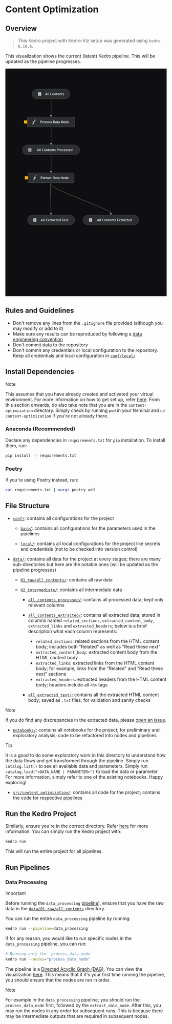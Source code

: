 # Content Optimization

## Overview <a id="kedro-pipeline"></a>

> This Kedro project with Kedro-Viz setup was generated using `kedro 0.19.6`.

This visualization shows the current (latest) Kedro pipeline. This will be updated as the pipeline progresses.

![kedro-pipeline](docs/images/kedro-pipeline.png "Kedro Pipeline")

## Rules and Guidelines

- Don't remove any lines from the `.gitignore` file provided (although you may modify or add to it)
- Make sure any results can be reproduced by following a [data engineering convention](https://docs.kedro.org/en/stable/faq/faq.html#what-is-data-engineering-convention)
- Don't commit data to the repository
- Don't commit any credentials or local configuration to the repository. Keep all credentials and local configuration in [`conf/local/`](conf/local)

## Install Dependencies

<a id="note"></a>

> [!NOTE]
> This assumes that you have already created and activated your virtual environment. For more information on how to get set up, refer [here](../README.md#installation). From this section onwards, do also take note that you are in the `content-optimization` directory. Simply check by running `pwd` in your terminal and `cd content-optimization` if you're not already there.

### Anaconda (Recommended)

Declare any dependencies in `requirements.txt` for `pip` installation. To install them, run:

```bash
pip install -r requirements.txt
```

### Poetry

If you're using Poetry instead, run:

```bash
cat requirements.txt | xargs poetry add
```

## File Structure

- [`conf/`](conf): contains all configurations for the project

    * [`base/`](conf/base): contains all configurations for the parameters used in the pipelines

    * [`local/`](conf/local): contains all local configurations for the project like secrets and credentials (not to be checked into version control)

- [`data/`](data): contains all data for the project at every stages; there are many sub-directories but here are the notable ones (will be updated as the pipeline progresses)

    * [`01_raw/all_contents/`](data/01_raw/all_contents): contains all raw data

    * [`02_intermediate/`](data/02_intermediate): contains all intermediate data

        * [`all_contents_processed/`](data/02_intermediate/all_contents_processed): contains all processed data; kept only relevant columns

        * [`all_contents_extracted/`](data/02_intermediate/all_contents_extracted): contains all extracted data; stored in columns named `related_sections`, `extracted_content_body`, `extracted_links` and `extracted_headers`; below is a brief description what each column represents:

            * `related_sections`: related sections from the HTML content body; includes both "Related" as well as "Read these next"
            * `extracted_content_body`: extracted content body from the HTML content body
            * `extracted_links`: extracted links from the HTML content body; for example, links from the "Related" and "Read these next" sections
            * `extracted_headers`: extracted headers from the HTML content body; headers include all `<h>` tags

        * [`all_extracted_text/`](data/02_intermediate/all_extracted_text): contains all the extracted HTML content body; saved as `.txt` files; for validation and sanity checks

> [!NOTE]
> If you do find any discrepancies in the extracted data, please [open an issue](https://github.com/Wilsven/healthhub-content-optimization/issues).

- [`notebooks/`](notebooks): contains all notebooks for the project; for preliminary and exploratory analysis; code to be refactored into nodes and pipelines

> [!TIP]
> It is a good to do some exploratory work in this directory to understand how the data flows and get transformed through the pipeline. Simply run `catalog.list()` to see all available data and parameters. Simply run `catalog.load("<DATA_NAME | PARAMETER>")` to load the data or parameter. For more information, simply refer to one of the existing notebooks. Happy exploring!

- [`src/content_optimization/`](src/content_optimization): contains all code for the project; contains the code for respective pipelines

## Run the Kedro Project

Similarly, ensure you're in the correct directory. Refer [here](#note) for more information. You can simply run the Kedro project with:

```bash
kedro run
```

This will run the entire project for all pipelines.

## Run Pipelines

### Data Processing

> [!IMPORTANT]
> Before running the `data_processing` [pipeline](src/content_optimization/pipelines/data_processing/pipeline.py)), ensure that you have the raw data in the [`data/01_raw/all_contents`](../content-optimization/data/01_raw/all_contents) directory.

You can run the entire `data_processing` pipeline by running:

```bash
kedro run --pipeline=data_processing
```

If for any reason, you would like to run specific nodes in the `data_processing` pipeline, you can run:

```bash
# Running only the `process_data_node`
kedro run --nodes="process_data_node"
```

The pipeline is a [Directed Acyclic Graph (DAG)](https://en.wikipedia.org/wiki/Directed_acyclic_graph). You can view the visualization [here](#kedro-pipeline). This means that if it's your first time running the pipeline, you should ensure that the nodes are ran in order.

> [!NOTE]
> For example in the `data_processing` pipeline, you should run the `process_data_node` first, followed by the `extract_data_node`. After this, you may run the nodes in any order for subsequent runs. This is because there may be intermediate outputs that are required in subsequent nodes.
